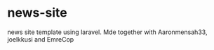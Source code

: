 # news-site
news site template using laravel. Mde together with Aaronmensah33, joelkkusi and EmreCop
